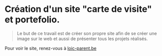# Création d'un site "carte de visite" et portefolio.

> Le but de ce travail est de créer son propre site afin de se créer une image sur le web et aussi de présenter tous les projets réalisés.

Pour voir le site, renez-vous à [loic-parent.be](http://www.loic-parent.be)


